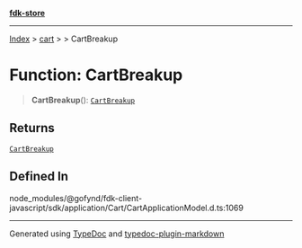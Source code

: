 [**fdk-store**](../../../README.md)
***

[Index](../../../API.md) > [cart](../../README.md) > [<internal>](../README.md) > CartBreakup

# Function: CartBreakup

> **CartBreakup**(): [`CartBreakup`](../type-aliases/type-alias.CartBreakup.md)

## Returns

[`CartBreakup`](../type-aliases/type-alias.CartBreakup.md)

## Defined In

node\_modules/@gofynd/fdk-client-javascript/sdk/application/Cart/CartApplicationModel.d.ts:1069

***
Generated using [TypeDoc](https://typedoc.org/) and [typedoc-plugin-markdown](https://www.npmjs.com/package/typedoc-plugin-markdown)

